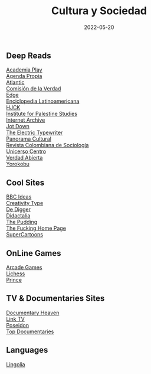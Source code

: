 ﻿---
layout: post
title: "Cultura y Sociedad"
date: 2022-05-20
categories: link
---

## Deep Reads

[Academia Play](https://academiaplay.es/)  
[Agenda Propia](https://www.agendapropia.co/)  
[Atlantic](https://www.theatlantic.com/world/)  
[Comisión de la Verdad](https://comisiondelaverdad.co/)  
[Edge](https://www.edge.org/)  
[Enciclopedia Latinoamericana](http://latinoamericana.wiki.br/es)  
[HJCK](https://hjck.com/)  
[Institute for Palestine Studies](https://www.palestine-studies.org)  
[Internet Archive](https://archive.org/)  
[Jot Down](https://www.jotdown.es/)  
[The Electric Typewriter](https://tetw.org/)  
[Panorama Cultural](https://panoramacultural.com.co)  
[Revista Colombiana de Sociología](https://revistas.unal.edu.co/index.php/recs)  
[Unicerso Centro](https://universocentro.com.co/)  
[Verdad Abierta](https://verdadabierta.com/)  
[Yorokobu](https://www.yorokobu.es/)  


## Cool Sites

[BBC Ideas](https://www.bbc.co.uk/ideas/)  
[Creativity Type](https://mycreativetype.com/)  
[De Digger](https://www.dedigger.com)  
[Didactalia](https://didactalia.net/en/community/materialeducativo)  
[The Pudding](https://pudding.cool/)  
[The Fucking Home Page](https://fuckinghomepage.com/websites)  
[SuperCartoons](https://www.supercartoons.net/)  

## OnLine Games

[Arcade Games](http://www.sciencefriday.com/articles/welcome-to-the-emotion-arcade/)  
[Lichess](https://lichess.org/)  
[Prince](https://princejs.com/)  

## TV & Documentaries Sites

[Documentary Heaven](https://documentaryheaven.com/)  
[Link TV](https://www.linktv.org/)  
[Poseidon](https://www.poseidonhd.org/)  
[Top Documentaries](https://topdocumentaryfilms.com/)  

## Languages
[Lingolia](https://www.lingolia.com/es/)  
